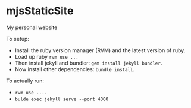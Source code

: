 # mjsStaticSite
My personal website

To setup:
- Install the ruby version manager (RVM) and the latest version of ruby.
- Load up ruby `rvm use ...`
- Then install jekyll and bundler: `gem install jekyll bundler`.
- Now install other dependencies: `bundle install`.

To actually run:
- `rvm use ....`
- `bulde exec jekyll serve --port 4000`

